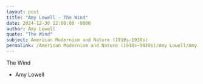 ```yaml
---
layout: post
title: "Amy Lowell - The Wind"
date: 2024-12-30 12:00:00 -0000
author: Amy Lowell
quote: "The Wind"
subject: American Modernism and Nature (1910s–1930s)
permalink: /American Modernism and Nature (1910s–1930s)/Amy Lowell/Amy Lowell - The Wind
---
```


The Wind

- Amy Lowell
